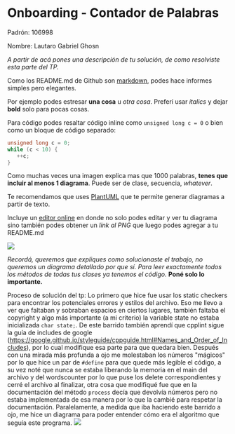 # Onboarding - Contador de Palabras

Padrón: 106998

Nombre: Lautaro Gabriel Ghosn

*A partir de acá pones una descripción de tu solución, de
como resolviste esta parte del TP.*

Como los README.md de Github son
[markdown](https://guides.github.com/features/mastering-markdown/),
podes hace informes simples pero elegantes.

Por ejemplo podes estresar **una cosa** u *otra cosa*. Preferí usar
*italics* y dejar **bold** solo para pocas cosas.

Para código podes resaltar código inline como `unsigned long c = 0`
o bien como un bloque de código separado:

```cpp
unsigned long c = 0;
while (c < 10) {
   ++c;
}
```

Como muchas veces una imagen explica mas que 1000 palabras, **tenes que
incluir al menos 1 diagrama**. Puede ser de clase, secuencia,
*whatever*.

Te recomendamos que uses [PlantUML](https://plantuml.com) que te permite
generar diagramas a partir de texto.

Incluye un [editor
online](https://www.plantuml.com/plantuml/uml/SyfFKj2rKt3CoKnELR1Io4ZDoSa70000)
en donde no solo podes editar y ver tu diagrama sino también podes
obtener un *link al PNG* que luego podes agregar a tu README.md

![](https://www.plantuml.com/plantuml/png/SoWkIImgAStDuV9FoafDBb6mgT7LLN0iAagizCaiBk622Liff1QM9kOKQsXomIH1WX3Pw5Y5r9pKtDIy4fV4aaGK1SMPLQb0FGwfUIb0Im00)

*Recordá, queremos que expliques como solucionaste el trabajo, no
queremos un diagrama detallado por que sí. Para leer exactamente todos
los métodos de todas tus clases ya tenemos el código.* **Poné solo lo importante.**

Proceso de solución del tp:
Lo primero que hice fue usar los static checkers para encontrar los potenciales errores y estilos del archivo. Eso me llevo a ver que faltaban y sobraban espacios en ciertos lugares, también faltaba el copyright y algo más importante (a mi criterio) la variable state no estaba inicializada `char state;`. De este barrido también aprendí que cpplint sigue la guía de includes de google (https://google.github.io/styleguide/cppguide.html#Names_and_Order_of_Includes), por lo cual modifique esa parte para que quedara bien. 
Después con una mirada más profunda a ojo me molestaban los números "mágicos" por lo que hice un par de `#define` para que quede más legible el código, a su vez noté que nunca se estaba liberando la memoria en el main del archivo y del wordscounter por lo que puse los delete correspondientes y cerré el archivo al finalizar, otra cosa que modifiqué fue que en la documentación del método `process` decía que devolvía números pero no estaba implementada de esa manera por lo que la cambié para respetar la documentación.
Paralelamente, a medida que iba haciendo este barrido a ojo, me hice un diagrama para poder entender cómo era el algoritmo que seguía este programa. 
![](http://www.plantuml.com/plantuml/png/RP71xjCm3CRlUGfp-_-H1jkEqrHDGaFY0XCSE224lCJJ8bAdSfmAzZOy2oz6qsxP2fpQVlvi__nrbnH5SnlC2prJIt0CcJhnhEPp59TipAmai84t0HE1ZQpeeY0uWWu37WMJsIT5TYZlkCiAYmOUU-VLOT8XaoD89D2IyyXAW6BFleyG8QdpFD-z60OU95fAoLoVPSSdHQLbLOhhFVtGKQxg1lPjv-c2G0mKW5B1XoKGU2N1kx5KTUYFSCR114hIUaO94Px6cUldLwOkc45LjQphCMI4W92FtgBraKjK0MzfpTm_XrgVAVG4cO4pzV6AQD9eEKNv_crwtMxBHzCyGZGF1ZC5CapzI9rG8bOiHzdOUk9BB1YPAyVhyTYfQJLliXdPHGWuPLHkgBw2z_iN41TWYqDLIVuQFPdN_v2SF8EhCJ_jFxnzDdV--azNC_6chl-hBc-xYlBbvLUp8tQv3Ny0)
